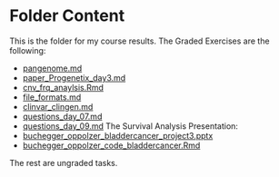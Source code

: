 # Folder Content
This is the folder for my course results.
The Graded Exercises are the following:
- [pangenome.md](https://github.com/compbiozurich/UZH-BIO392-FS25/blob/master/course-results/Marieluisa-Buchegger/m_buchegger_pangenome.md)
- [paper_Progenetix_day3.md](https://github.com/compbiozurich/UZH-BIO392-FS25/blob/master/course-results/Marieluisa-Buchegger/m_buchegger_paper_Progenetix__day3.md)
- [cnv_frq_anaylsis.Rmd](https://github.com/compbiozurich/UZH-BIO392-FS25/blob/master/course-results/Marieluisa-Buchegger/m_buchegger_cnv_freq_analysis.Rmd)
- [file_formats.md](https://github.com/compbiozurich/UZH-BIO392-FS25/blob/master/course-results/Marieluisa-Buchegger/m_buchegger_file_formats.md)
- [clinvar_clingen.md](https://github.com/compbiozurich/UZH-BIO392-FS25/blob/master/course-results/Marieluisa-Buchegger/m_buchegger_clinvar_clingen.md)
- [questions_day_07.md](https://github.com/compbiozurich/UZH-BIO392-FS25/blob/master/course-results/Marieluisa-Buchegger/m_buchegger_questions_day_07.md)
- [questions_day_09.md](https://github.com/compbiozurich/UZH-BIO392-FS25/blob/master/course-results/Marieluisa-Buchegger/m_buchegger_questions-day-09.md)
 The Survival Analysis Presentation:
- [buchegger_oppolzer_bladdercancer_project3.pptx](https://github.com/compbiozurich/UZH-BIO392-FS25/blob/master/course-results/Marieluisa-Buchegger/buchegger_oppolzer_bladdercancer_project3.pptx)
- [buchegger_oppolzer_code_bladdercancer.Rmd](https://github.com/compbiozurich/UZH-BIO392-FS25/blob/master/course-results/Marieluisa-Buchegger/buchegger_oppolzer_code_bladdercancer.Rmd)

The rest are ungraded tasks.
